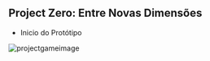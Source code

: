 ## Project Zero: Entre Novas Dimensões

- Inicio do Protótipo

![projectgameimage](https://github.com/ThiagoChaves517/Project-Zero_2023/assets/51033564/97558745-a0e2-4e63-86ca-506c47b14c0c)
